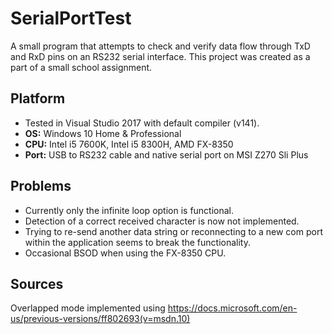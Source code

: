# SerialPortTest

A small program that attempts to check and verify data flow through TxD and RxD pins on an RS232 serial interface.
This project was created as a part of a small school assignment.

## Platform
* Tested in Visual Studio 2017 with default compiler (v141).
* **OS:** Windows 10 Home & Professional
* **CPU:** Intel i5 7600K, Intel i5 8300H, AMD FX-8350
* **Port:** USB to RS232 cable and native serial port on MSI Z270 Sli Plus

##	Problems
* Currently only the infinite loop option is functional.
* Detection of a correct received character is now not implemented.
* Trying to re-send another data string or reconnecting to a new com port within the application seems to break the functionality.
* Occasional BSOD when using the FX-8350 CPU.

## Sources
Overlapped mode implemented using https://docs.microsoft.com/en-us/previous-versions/ff802693(v=msdn.10)